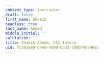```yaml
---
content_type: instructor
draft: false
first_name: Shakib
headless: true
last_name: Ahmed
middle_initial: ''
salutation: ''
title: Shakib Ahmed, CAI Intern
uid: fc3929e0-d44d-4d99-bb33-7b0074b74685
---
```

